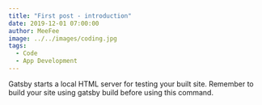 ```yaml
---
title: "First post - introduction"
date: 2019-12-01 07:00:00
author: MeeFee
image: ../../images/coding.jpg
tags:
  - Code
  - App Development
---
```


Gatsby starts a local HTML server for testing your built site. Remember to build your site using gatsby build before using this command.
